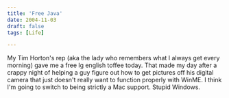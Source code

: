 ```yaml
---
title: 'Free Java'
date: 2004-11-03
draft: false
tags: [Life]

---
```


My Tim Horton's rep (aka the lady who remembers what I always get every morning) gave me a free lg english toffee today. That made my day after a crappy night of helping a guy figure out how to get pictures off his digital camera that just doesn't really want to function properly with WinME. I think I'm going to switch to being strictly a Mac support. Stupid Windows.